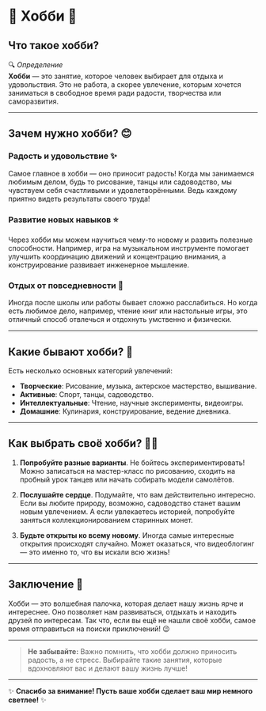 # 🌟 **Хобби** 🌟

## Что такое хобби?
🔍 *Определение*  
**Хобби** — это занятие, которое человек выбирает для отдыха и удовольствия. Это не работа, а скорее увлечение, которым хочется заниматься в свободное время ради радости, творчества или саморазвития.

---

## Зачем нужно хобби? 😊

### Радость и удовольствие ✨
Самое главное в хобби — оно приносит радость! Когда мы занимаемся любимым делом, будь то рисование, танцы или садоводство, мы чувствуем себя счастливыми и удовлетворёнными. Ведь каждому приятно видеть результаты своего труда!

### Развитие новых навыков ⭐️
Через хобби мы можем научиться чему-то новому и развить полезные способности. Например, игра на музыкальном инструменте помогает улучшить координацию движений и концентрацию внимания, а конструирование развивает инженерное мышление.

### Отдых от повседневности 🏡
Иногда после школы или работы бывает сложно расслабиться. Но когда есть любимое дело, например, чтение книг или настольные игры, это отличный способ отвлечься и отдохнуть умственно и физически.

---

## Какие бывают хобби? 🎁

Есть несколько основных категорий увлечений:
- **Творческие**: Рисование, музыка, актерское мастерство, вышивание.
- **Активные**: Спорт, танцы, садоводство.
- **Интеллектуальные**: Чтение, научные эксперименты, видеоигры.
- **Домашние**: Кулинария, конструирование, ведение дневника.

---

## Как выбрать своё хобби? 🤷‍♀️

1. **Попробуйте разные варианты**. Не бойтесь экспериментировать! Можно записаться на мастер-класс по рисованию, сходить на пробный урок танцев или начать собирать модели самолётов.
   
2. **Послушайте сердце**. Подумайте, что вам действительно интересно. Если вы любите природу, возможно, садоводство станет вашим новым увлечением. А если увлекаетесь историей, попробуйте заняться коллекционированием старинных монет.

3. **Будьте открыты ко всему новому**. Иногда самые интересные открытия происходят случайно. Может оказаться, что видеоблогинг — это именно то, что вы искали всю жизнь!

---

## Заключение 💫

Хобби — это волшебная палочка, которая делает нашу жизнь ярче и интереснее. Оно позволяет нам развиваться, отдыхать и находить друзей по интересам. Так что, если вы ещё не нашли своё хобби, самое время отправиться на поиски приключений! 😉

---

> **Не забывайте:** Важно помнить, что хобби должно приносить радость, а не стресс. Выбирайте такие занятия, которые вдохновляют вас и делают вашу жизнь лучше!

---

✨ **Спасибо за внимание! Пусть ваше хобби сделает ваш мир немного светлее!** ✨